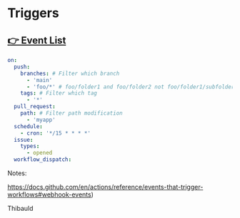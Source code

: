 <!-- .slide: class="with-code" -->
# Triggers

## [👉 Event List](https://docs.github.com/en/actions/using-workflows/events-that-trigger-workflows)

```yaml
on:
  push:
    branches: # Filter which branch
      - 'main'
      - 'foo/*' # foo/folder1 and foo/folder2 not foo/folder1/subfolder1
    tags: # Filter which tag
      - '*'
  pull_request:
    path: # Filter path modification
      - 'myapp'
  schedule:
    - cron: '*/15 * * * *'
  issue:
    types:
      - opened
  workflow_dispatch:
```

Notes:

https://docs.github.com/en/actions/reference/events-that-trigger-workflows#webhook-events)

Thibauld
